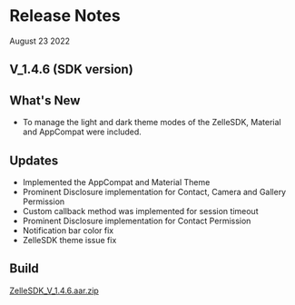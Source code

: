 # Release Notes

August 23 2022

## V_1.4.6 (SDK version)

## What's New

- To manage the light and dark theme modes of the ZelleSDK, Material and AppCompat were included.

## Updates

- Implemented the AppCompat and Material Theme
- Prominent Disclosure implementation for Contact, Camera and Gallery Permission
- Custom callback method was implemented for session timeout
- Prominent Disclosure implementation for Contact Permission
- Notification bar color fix
- ZelleSDK theme issue fix

## Build

[ZelleSDK_V_1.4.6.aar.zip](https://github.com/Fiserv/zelle-turnkey-solutions/files/11590459/ZelleSDK_V_1.4.6.aar.zip)
